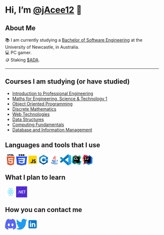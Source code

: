 # Hi, I’m [@jAcee12](https://github.com/jAcee12) 👋

## About Me

📚 I am currently studying a <a href="https://www.newcastle.edu.au/degrees/bachelor-of-software-engineering-honours">Bachelor of Software Engineering</a> at the University of Newcastle, in Australia.<br/>
💻 PC gamer.<br/>
🪙 Staking <a href="https://cardano.org/">$ADA</a>.
<hr/>

<!--
- 👀 I’m interested in ...
- 🌱 I’m currently learning ...
- 💞️ I’m looking to collaborate on ...
-->

## Courses I am studying (or have studied)
- <a href="https://www.newcastle.edu.au/course/ENGG1500">Introduction to Professional Engineering</a>
- <a href="https://www.newcastle.edu.au/course/MATH1110">Maths for Engineering, Science & Technology 1</a>
- <a href="https://www.newcastle.edu.au/course/SENG1110">Object Oriented Programming</a>
- <a href="https://www.newcastle.edu.au/course/MATH1510">Discrete Mathematics</a>
- <a href="https://www.newcastle.edu.au/course/SENG1050">Web Technologies</a>
- <a href="https://www.newcastle.edu.au/course/SENG1120">Data Structures</a>
- <a href="https://www.newcastle.edu.au/course/COMP1010">Computing Fundamentals</a>
- <a href="https://www.newcastle.edu.au/course/COMP1140">Database and Information Management</a>

## Languages and tools that I use

[<img align="left" alt="HTML5" width="36px" height="36px" src="Icons/HTML5_Logo.svg" />][html]
[<img align="left" alt="CSS" width="36px" height="36px" src="Icons/CSS3_logo_and_wordmark.svg" />][css]
[<img align="left" alt="JavaScript" width="36px" height="36px" src="Icons/icons8-javascript.svg" />][javascript]
[<img align="left" alt="C++" width="36px" height="36px" src="Icons/icons8-c++.svg" />][c++]
[<img align="left" alt="Java" width="36px" height="36px" src="Icons/icons8-java.svg" />][java]

[<img align="left" alt="VSCode" width="36px" height="36px" src="Icons/vscode.svg" />][vscode]
[<img align="left" alt="CLion" width="36px" height="36px" src="Icons/CLion_icon.svg" />][clion]
[<img align="left" alt="IntelliJ IDEA" width="36px" height="36px" src="Icons/IntelliJ_IDEA_icon.svg" />][intellij]
<br/><br/>

## What I plan to learn
[<img align="left" alt="Reactjs" width="36px" height="36px" src="Icons/React-icon.svg" />][react]
[<img align="left" alt=".NET" width="36px" height="36px" src="Icons/NET_Logo.svg" />][.net]
<br/><br/>

## How you can contact me

[<img align="left" alt="jadocee#4635" width="36px" height="36px" src="Icons/Discord-Logo-Color.svg" />][discord]
[<img align="left" alt="@JaCee____" width="36px" height="36px" src="Icons/Logo blue.svg" />][twitter]
[<img align="left" alt="LinkedIn" width="36px" height="36px" src="Icons/icons8-linkedin.svg" />][linkedin]
<br/><br/>

[twitter]: https://twitter.com/JaCee____
[discord]: https://discordapp.com/users/390237452595363866
[linkedin]: https://linkedin.com/in/jaydon-cameron

[react]: https://reactjs.org/
[.net]: https://dotnet.microsoft.com/

[vscode]: https://code.visualstudio.com/
[javascript]: https://www.javascript.com/
[clion]: https://www.jetbrains.com/clion/
[intellij]: https://www.jetbrains.com/idea/
[java]: https://www.java.com/en/
[c++]: https://www.cplusplus.com/
[html]: https://www.w3.org/html/
[css]: https://www.w3.org/Style/CSS/Overview.en.html

